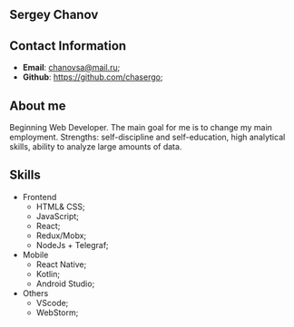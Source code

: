 ## Sergey Chanov

## Contact Information
- **Email**: chanovsa@mail.ru;
- **Github**: https://github.com/chasergo;
## About me
Beginning Web Developer. The main goal for me is to change my main employment. Strengths: self-discipline and self-education, high analytical skills, ability to analyze large amounts of data.

## Skills 
* Frontend 
    * HTML& CSS;
    * JavaScript;
    * React;
    * Redux/Mobx;
    * NodeJs + Telegraf;
* Mobile 
    * React Native;
    * Kotlin;
    * Android Studio;
* Others 
    * VScode;
    * WebStorm;



